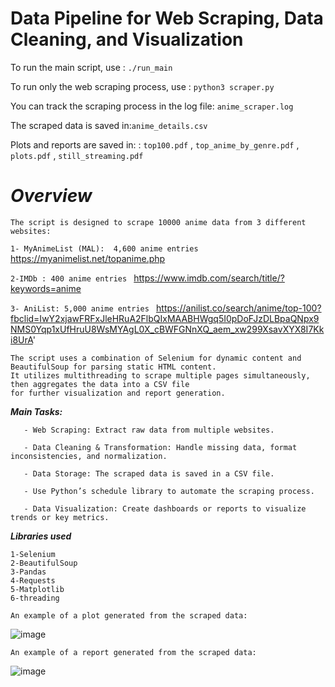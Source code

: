 # Data Pipeline for Web Scraping, Data Cleaning, and Visualization



To run the main script, use : ```./run_main```

To run only the web scraping process, use : ```python3 scraper.py```

You can track the scraping process in the log file: ```anime_scraper.log```

The scraped data is saved in:```anime_details.csv```
 
Plots and reports are saved in:
: ```top100.pdf``` , ```top_anime_by_genre.pdf```  , ```plots.pdf``` , ```still_streaming.pdf```



# ***Overview***

```
The script is designed to scrape 10000 anime data from 3 different websites:
```

```1- MyAnimeList (MAL):  4,600 anime entries ``` https://myanimelist.net/topanime.php

```2-IMDb : 400 anime entries ``` https://www.imdb.com/search/title/?keywords=anime

```3- AniList: 5,000 anime entries ``` https://anilist.co/search/anime/top-100?fbclid=IwY2xjawFRFxJleHRuA2FlbQIxMAABHWgq5I0pDoFJzDLBpaQNpx9NMS0Yqp1xUfHruU8WsMYAgL0X_cBWFGNnXQ_aem_xw299XsavXYX8I7Kki8UrA'

 ```
The script uses a combination of Selenium for dynamic content and BeautifulSoup for parsing static HTML content.
 It utilizes multithreading to scrape multiple pages simultaneously, then aggregates the data into a CSV file
for further visualization and report generation.
```

***Main Tasks:***
```
   - Web Scraping: Extract raw data from multiple websites.

   - Data Cleaning & Transformation: Handle missing data, format inconsistencies, and normalization.

   - Data Storage: The scraped data is saved in a CSV file.

   - Use Python’s schedule library to automate the scraping process.

   - Data Visualization: Create dashboards or reports to visualize trends or key metrics.
```

***Libraries used***
``` 
1-Selenium 
2-BeautifulSoup 
3-Pandas 
4-Requests
5-Matplotlib
6-threading

````


```An example of a plot generated from the scraped data:```

![image](https://github.com/user-attachments/assets/cf7ee460-ddf7-4964-816c-431d128ff833)


```An example of a report generated from the scraped data:```

![image](https://github.com/user-attachments/assets/f845d440-5c5e-48e3-9de7-5acdf57be5a0)


